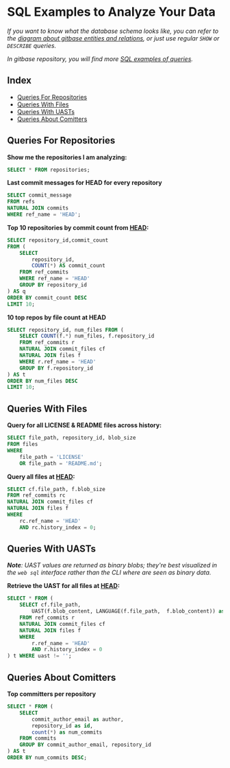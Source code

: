 # SQL Examples to Analyze Your Data

_If you want to know what the database schema looks like, you can refer to the [diagram about gitbase entities and relations](https://docs.sourced.tech/gitbase/using-gitbase/schema#database-diagram), or just use regular `SHOW` or `DESCRIBE` queries._

_In gitbase repository, you will find more [SQL examples of queries](https://docs.sourced.tech/gitbase/using-gitbase/examples)._


## Index

* [Queries For Repositories](#queries-for-repositories)
* [Queries With Files](#queries-with-files)
* [Queries With UASTs](#queries-with-uasts)
* [Queries About Comitters](#queries-about-comitters)


## Queries For Repositories

**Show me the repositories I am analyzing:**

```sql
SELECT * FROM repositories;
```

**Last commit messages for HEAD for every repository**

```sql
SELECT commit_message
FROM refs
NATURAL JOIN commits
WHERE ref_name = 'HEAD';
```

**Top 10 repositories by commit count from [HEAD](https://git-scm.com/book/en/v2/Git-Internals-Git-References#ref_the_ref):**

```sql
SELECT repository_id,commit_count
FROM (
    SELECT
        repository_id,
        COUNT(*) AS commit_count
    FROM ref_commits
    WHERE ref_name = 'HEAD'
    GROUP BY repository_id
) AS q
ORDER BY commit_count DESC
LIMIT 10;
```

**10 top repos by file count at HEAD**

```sql
SELECT repository_id, num_files FROM (
    SELECT COUNT(f.*) num_files, f.repository_id
    FROM ref_commits r
    NATURAL JOIN commit_files cf
    NATURAL JOIN files f
    WHERE r.ref_name = 'HEAD'
    GROUP BY f.repository_id
) AS t
ORDER BY num_files DESC
LIMIT 10;
```


## Queries With Files

**Query for all LICENSE & README files across history:**

```sql
SELECT file_path, repository_id, blob_size
FROM files
WHERE
    file_path = 'LICENSE'
    OR file_path = 'README.md';
```

**Query all files at [HEAD](https://git-scm.com/book/en/v2/Git-Internals-Git-References#ref_the_ref):**

```sql
SELECT cf.file_path, f.blob_size
FROM ref_commits rc
NATURAL JOIN commit_files cf
NATURAL JOIN files f
WHERE
    rc.ref_name = 'HEAD'
    AND rc.history_index = 0;
```


## Queries With UASTs

_**Note**: UAST values are returned as binary blobs; they're best visualized in the `web sql` interface rather than the CLI where are seen as binary data._

**Retrieve the UAST for all files at [HEAD](https://git-scm.com/book/en/v2/Git-Internals-Git-References#ref_the_ref):**

```sql
SELECT * FROM (
    SELECT cf.file_path,
        UAST(f.blob_content, LANGUAGE(f.file_path,  f.blob_content)) as uast
    FROM ref_commits r
    NATURAL JOIN commit_files cf
    NATURAL JOIN files f
    WHERE
        r.ref_name = 'HEAD'
        AND r.history_index = 0
) t WHERE uast != '';
```


## Queries About Comitters

**Top committers per repository**

```sql
SELECT * FROM (
    SELECT
        commit_author_email as author,
        repository_id as id,
        count(*) as num_commits
    FROM commits
    GROUP BY commit_author_email, repository_id
) AS t
ORDER BY num_commits DESC;
```
